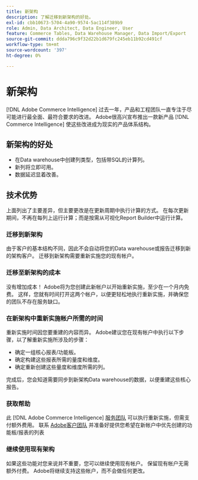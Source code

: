 ```yaml
---
title: 新架构
description: 了解迁移到新架构的好处。
exl-id: cbb10673-5704-4a90-9574-5ac114f389b9
role: Admin, Data Architect, Data Engineer, User
feature: Commerce Tables, Data Warehouse Manager, Data Import/Export
source-git-commit: ddda796c9f32d22b1d679fc245eb11b92cd491cf
workflow-type: tm+mt
source-wordcount: '397'
ht-degree: 0%

---
```


# 新架构

[!DNL Adobe Commerce Intelligence] 过去一年，产品和工程团队一直专注于尽可能进行最全面、最符合要求的改进。 Adobe很高兴宣布推出一款新产品 [!DNL Commerce Intelligence] 使这些改进成为现实的产品体系结构。

## 新架构的好处

* 在Data warehouse中创建列类型，包括带SQL的计算列。
* 新列将立即可用。
* 数据延迟显着改善。

## 技术优势

上面列出了主要差异，但主要更改是在更新周期中执行计算的方式。 在每次更新期间，不再在每列上运行计算；而是按需从可视化Report Builder中运行计算。

### 迁移到新架构

由于客户的基本结构不同，因此不会自动将您的Data warehouse或报告迁移到新的架构客户。 迁移到新架构需要重新实施您的现有帐户。

### 迁移至新架构的成本

没有增加成本！ Adobe将为您创建此新帐户以开始重新实施，至少在一个月内免费。 这样，您就有时间打开这两个帐户，以便更轻松地执行重新实施，并确保您的团队不存在服务缺口。

### 在新架构中重新实施帐户所需的时间

重新实施时间因您要重建的内容而异。 Adobe建议您在现有帐户中执行以下步骤，以了解重新实施所涉及的步骤：

* 确定一组核心报表/功能板。
* 确定构建这些报表所需的量度和维度。
* 确定重新创建这些量度和维度所需的列。

完成后，您会知道需要同步到新架构Data warehouse的数据，以便重建这些核心报告。

### 获取帮助

此 [!DNL Adobe Commerce Intelligence] [服务团队](https://experienceleague.adobe.com/docs/commerce-knowledge-base/kb/troubleshooting/miscellaneous/mbi-service-policies.html) 可以执行重新实施，但需支付额外费用。 联系 [Adobe客户团队](../../guide-overview.md#Submitting-a-Support-Ticket) 并准备好提供您希望在新帐户中优先创建的功能板/报表的列表

### 继续使用现有架构

如果这些功能对您来说并不重要，您可以继续使用现有帐户。 保留现有帐户无需额外付费。 Adobe将继续支持这些帐户，而不会做任何更改。

